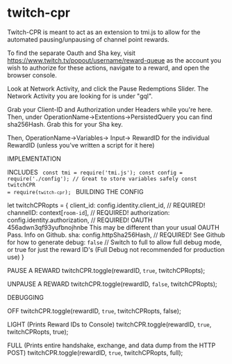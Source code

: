 # twitch-cpr

Twitch-CPR is meant to act as an extension to tmi.js to allow for the automated pausing/unpausing of channel point rewards.

To find the separate Oauth and Sha key, visit https://www.twitch.tv/popout/username/reward-queue as the account you wish to authorize for these actions, navigate to a reward, and open the browser console.

Look at Network Activity, and click the Pause Redemptions Slider. The Network Activity you are looking for is under "gql".

Grab your Client-ID and Authorization under Headers while you're here. Then, under OperationName->Extentions->PersistedQuery you can find sha256Hash. Grab this for your Sha key.

Then, OperationName->Variables-> Input-> RewardID for the individual RewardID (unless you've written a script for it here)

IMPLEMENTATION

INCLUDES
<code>
const tmi = require('tmi.js');
const config = require('./config'); // Great to store variables safely
const twitchCPR = require(`twitch-cpr`);
</code>
BUILDING THE CONFIG

let twitchCPRopts = {
            client_id: config.identity.client_id, // REQUIRED!
            channelID: context[`room-id`], // REQUIRED!
            authorization: config.identity.authorization, // REQUIRED! OAUTH 456adwn3qf93yufbnojhnbe This may be different than your usual OAUTH Pass. Info on Github.
            sha: config.httpSha256Hash, // REQUIRED! See Github for how to generate
            debug: `false` // Switch to full to allow full debug mode, or true for just the reward ID's (Full Debug not recommended for production use)
        }

PAUSE A REWARD
twitchCPR.toggle(rewardID, `true`, twitchCPRopts);

UNPAUSE A REWARD
twitchCPR.toggle(rewardID, `false`, twitchCPRopts);

DEBUGGING

OFF
twitchCPR.toggle(rewardID, `true`, twitchCPRopts, false);

LIGHT (Prints Reward IDs to Console)
twitchCPR.toggle(rewardID, `true`, twitchCPRopts, true);

FULL (Prints entire handshake, exchange, and data dump from the HTTP POST)
twitchCPR.toggle(rewardID, `true`, twitchCPRopts, full);
